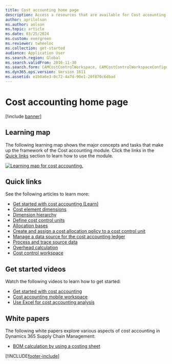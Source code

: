 ```yaml
---
title: Cost accounting home page
description: Access a resources that are available for Cost accounting alongside a map that shows major concepts and tasks of the Cost accounting module.
author: aprilolson
ms.author: aolson
ms.topic: article
ms.date: 03/25/2024
ms.custom: evergreen
ms.reviewer: twheeloc
ms.collection: get-started
audience: Application User
ms.search.region: Global
ms.search.validFrom: 2016-11-30
ms.search.form: CAMCostControlWorkspace, CAMCostControlWorkspaceConfiguration, CAMCostAccountingLedgerAdminWorkspace, CAMAXCostAccountingSetupWizard
ms.dyn365.ops.version: Version 1611
ms.assetid: e1b0a6e3-0c72-4a7d-90e1-20f870c6dbad
---
```


# Cost accounting home page

[!include [banner](../includes/banner.md)]

## Learning map

The following learning map shows the major concepts and tasks that make up the framework of the Cost accounting module. Click the links in the [Quick links](#quick-links) section to learn how to use the module.

[![Learning map for cost accounting.](./media/cost-accounting-map.png)](./media/cost-accounting-map.png)

## Quick links

See the following articles to learn more:

- [Get started with cost accounting (Learn)](/training/modules/get-started-cost-accounting-dyn365-finance/)
- [Cost element dimensions](cost-elements.md)
- [Dimension hierarchy](dimension-hierarchy.md)
- [Define cost control units](./tasks/define-cost-control-units.md)
- [Allocation bases](allocation-bases.md)
- [Create and assign a cost allocation policy to a cost control unit](./tasks/create-assign-cost-allocation-policy-cost-control-unit.md)
- [Manage a data source for the cost accounting ledger](./tasks/manage-data-source-cost-accounting-ledger.md)
- [Process and trace source data](./tasks/process-trace-source-data.md)
- [Overhead calculation](overhead-calculation.md)
- [Cost control workspace](cost-control-workspace.md)

## Get started videos

Watch the following videos to learn how to get started:

- [Get started with cost accounting](https://www.youtube.com/watch?v=1pUDtJQZ8FU&t=35s)
- [Cost accounting mobile workspace](https://www.youtube.com/watch?v=imsuTg8rUVk&t=7s)
- [Use Excel for cost accounting analysis](https://www.youtube.com/watch?v=-HKHYdClvx8)

## White papers

The following white papers explore various aspects of cost accounting in Dynamics 365 Supply Chain Management:

- [BOM calculation by using a costing sheet](https://www.microsoft.com/download/details.aspx?id=101937)

[!INCLUDE[footer-include](../../includes/footer-banner.md)]
